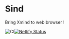 # Sind 
Bring Xmind to web browser !

![CI](https://github.com/luv-sic/sind/workflows/CI/badge.svg)[![Netlify Status](https://api.netlify.com/api/v1/badges/150ae42d-87d0-46af-9c7c-c53677eb87d8/deploy-status)](https://app.netlify.com/sites/sind/deploys)